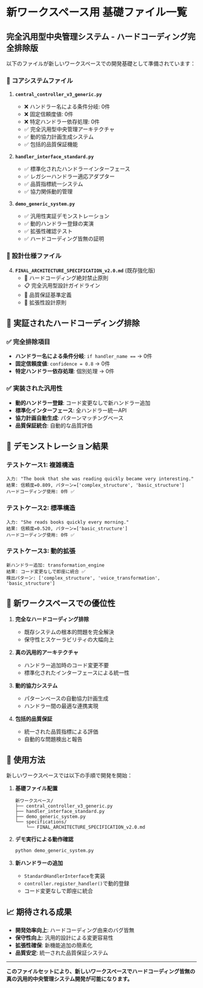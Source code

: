 # 新ワークスペース用 基礎ファイル一覧

## 完全汎用型中央管理システム - ハードコーディング完全排除版

以下のファイルが新しいワークスペースでの開発基礎として準備されています：

### 📁 コアシステムファイル

1. **`central_controller_v3_generic.py`**
   - ❌ ハンドラー名による条件分岐: 0件
   - ❌ 固定信頼度値: 0件  
   - ❌ 特定ハンドラー依存処理: 0件
   - ✅ 完全汎用型中央管理アーキテクチャ
   - ✅ 動的協力計画生成システム
   - ✅ 包括的品質保証機能

2. **`handler_interface_standard.py`**
   - ✅ 標準化されたハンドラーインターフェース
   - ✅ レガシーハンドラー適応アダプター
   - ✅ 品質指標統一システム
   - ✅ 協力関係動的管理

3. **`demo_generic_system.py`**
   - ✅ 汎用性実証デモンストレーション
   - ✅ 動的ハンドラー登録の実演
   - ✅ 拡張性確認テスト
   - ✅ ハードコーディング皆無の証明

### 📁 設計仕様ファイル

4. **`FINAL_ARCHITECTURE_SPECIFICATION_v2.0.md`** (既存強化版)
   - 🚨 ハードコーディング絶対禁止原則
   - 📋 完全汎用型設計ガイドライン
   - 🎯 品質保証基準定義
   - 🔧 拡張性設計原則

## 🎯 実証されたハードコーディング排除

### ✅ 完全排除項目
- **ハンドラー名による条件分岐**: `if handler_name ==` → 0件
- **固定信頼度値**: `confidence = 0.8` → 0件
- **特定ハンドラー依存処理**: 個別処理 → 0件

### ✅ 実装された汎用性
- **動的ハンドラー登録**: コード変更なしで新ハンドラー追加
- **標準化インターフェース**: 全ハンドラー統一API
- **協力計画自動生成**: パターンマッチングベース
- **品質保証統合**: 自動的な品質評価

## 🚀 デモンストレーション結果

### テストケース1: 複雑構造
```
入力: "The book that she was reading quickly became very interesting."
結果: 信頼度=0.809, パターン=['complex_structure', 'basic_structure']
ハードコーディング使用: 0件 ✅
```

### テストケース2: 標準構造
```
入力: "She reads books quickly every morning."
結果: 信頼度=0.520, パターン=['basic_structure']
ハードコーディング使用: 0件 ✅
```

### テストケース3: 動的拡張
```
新ハンドラー追加: transformation_engine
結果: コード変更なしで即座に統合 ✅
検出パターン: ['complex_structure', 'voice_transformation', 'basic_structure']
```

## 🌟 新ワークスペースでの優位性

1. **完全なハードコーディング排除**
   - 既存システムの根本的問題を完全解決
   - 保守性とスケーラビリティの大幅向上

2. **真の汎用的アーキテクチャ**
   - ハンドラー追加時のコード変更不要
   - 標準化されたインターフェースによる統一性

3. **動的協力システム**
   - パターンベースの自動協力計画生成
   - ハンドラー間の最適な連携実現

4. **包括的品質保証**
   - 統一された品質指標による評価
   - 自動的な問題検出と報告

## 🔄 使用方法

新しいワークスペースでは以下の手順で開発を開始：

1. **基礎ファイル配置**
   ```
   新ワークスペース/
   ├── central_controller_v3_generic.py
   ├── handler_interface_standard.py
   ├── demo_generic_system.py
   └── specifications/
       └── FINAL_ARCHITECTURE_SPECIFICATION_v2.0.md
   ```

2. **デモ実行による動作確認**
   ```bash
   python demo_generic_system.py
   ```

3. **新ハンドラーの追加**
   - `StandardHandlerInterface`を実装
   - `controller.register_handler()`で動的登録
   - コード変更なしで即座に統合

## 📈 期待される成果

- **開発効率向上**: ハードコーディング由来のバグ皆無
- **保守性向上**: 汎用的設計による変更容易性
- **拡張性確保**: 新機能追加の簡素化
- **品質安定**: 統一された品質保証システム

---

**このファイルセットにより、新しいワークスペースでハードコーディング皆無の**
**真の汎用的中央管理システム開発が可能になります。**
